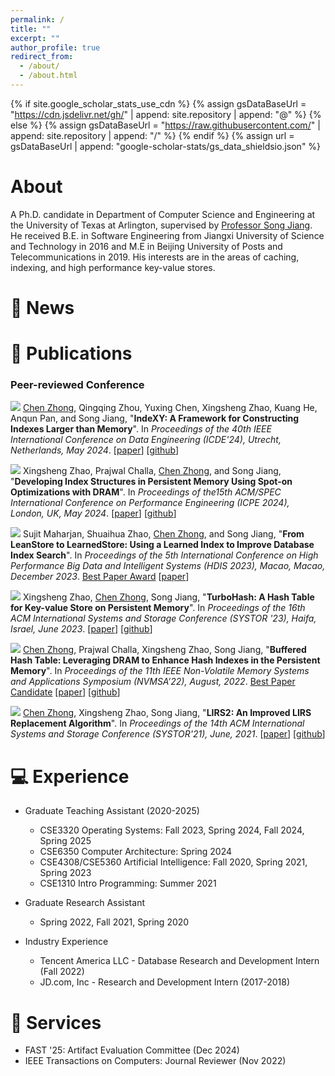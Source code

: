 ```yaml
---
permalink: /
title: ""
excerpt: ""
author_profile: true
redirect_from: 
  - /about/
  - /about.html
---
```


{% if site.google_scholar_stats_use_cdn %}
{% assign gsDataBaseUrl = "https://cdn.jsdelivr.net/gh/" | append: site.repository | append: "@" %}
{% else %}
{% assign gsDataBaseUrl = "https://raw.githubusercontent.com/" | append: site.repository | append: "/" %}
{% endif %}
{% assign url = gsDataBaseUrl | append: "google-scholar-stats/gs_data_shieldsio.json" %}

<span class='anchor' id='about-me'></span>

# About
A Ph.D. candidate in Department of Computer Science and Engineering at the University of Texas at Arlington, supervised by [Professor Song Jiang](https://jiangs.utasites.cloud). He received B.E. in Software Engineering from Jiangxi University of Science and Technology in 2016 and M.E in Beijing University of Posts and Telecommunications in 2019. His interests are in the areas of caching, indexing, and high performance key-value stores.

<!-- My research interest includes neural machine translation and computer vision. I have published more than 100 papers at the top international AI conferences with total <a href='https://scholar.google.com/citations?user=DhtAFkwAAAAJ'>google scholar citations <strong><span id='total_cit'>260000+</span></strong></a> (You can also use google scholar badge <a href='https://scholar.google.com/citations?user=DhtAFkwAAAAJ'><img src="https://img.shields.io/endpoint?url={{ url | url_encode }}&logo=Google%20Scholar&labelColor=f6f6f6&color=9cf&style=flat&label=citations"></a>). -->


# 📢 News
<!-- - *2022.02*: &nbsp;🎉🎉 Lorem ipsum dolor sit amet, consectetur adipiscing elit. Vivamus ornare aliquet ipsum, ac tempus justo dapibus sit amet. 
- *2022.02*: &nbsp;🎉🎉 Lorem ipsum dolor sit amet, consectetur adipiscing elit. Vivamus ornare aliquet ipsum, ac tempus justo dapibus sit amet.  -->

# 📝 Publications 
### Peer-reviewed Conference
<a href="https://icde2024.github.io" target="_blank"><img src="https://img.shields.io/badge/ICDE-2024-blue?style=flat-square"></a> <u>Chen Zhong</u>, Qingqing Zhou, Yuxing Chen, Xingsheng Zhao, Kuang He, Anqun Pan, and Song Jiang, &quot;**IndeXY: A Framework for Constructing Indexes Larger than Memory**&quot;. In *Proceedings of the 40th IEEE International Conference on Data Engineering (ICDE'24), Utrecht, Netherlands, May 2024*. [[paper](http://zhongch4g.github.io/files/IndeXY.pdf)] [[github](https://github.com/zhongch4g/IndeXY)]

<a href="https://icpe2024.spec.org" target="_blank"><img src="https://img.shields.io/badge/ICPE-2024-blue?style=flat-square"></a> Xingsheng Zhao, Prajwal Challa, <u>Chen Zhong</u>, and Song Jiang, &quot;**Developing Index Structures in Persistent Memory Using Spot-on Optimizations with DRAM**&quot;. In *Proceedings of the15th ACM/SPEC International Conference on Performance Engineering (ICPE 2024), London, UK, May 2024*. [[paper](http://zhongch4g.github.io/files/Spot-on.pdf)] [[github](https://github.com/hansonzhao007/buflog)]

<a href="http://www.hpbdis.org/portal/article/index/id/417/cid/1.html" target="_blank"><img src="https://img.shields.io/badge/HDIS-2023-blue?style=flat-square"></a> Sujit Maharjan, Shuaihua Zhao, <u>Chen Zhong</u>, and Song Jiang, &quot;**From LeanStore to LearnedStore: Using a Learned Index to Improve Database Index Search**&quot;. In *Proceedings of the 5th International Conference on High Performance Big Data and Intelligent Systems (HDIS 2023), Macao, Macao, December 2023*. [Best Paper Award](http://zhongch4g.github.io/files/Maharjan23-LearnedStore-award.pdf) [[paper](http://zhongch4g.github.io/files/Learned-index-on-Leanstore.pdf)] 

<a href="https://www.systor.org/2023/" target="_blank"><img src="https://img.shields.io/badge/SYSTOR-2023-blue?style=flat-square"></a> Xingsheng Zhao, <u>Chen Zhong</u>, Song Jiang, &quot;**TurboHash: A Hash Table for Key-value Store on Persistent  Memory**&quot;. In *Proceedings of the 16th ACM International Systems and Storage Conference (SYSTOR '23), Haifa, Israel, June 2023*. [[paper](http://zhongch4g.github.io/files/TurboHash.pdf)] [[github](https://github.com/hansonzhao007/TurboHash)]

<a href="https://nvmsa2022.github.io" target="_blank"><img src="https://img.shields.io/badge/NVMSA-2022-blue?style=flat-square"></a> <u>Chen Zhong</u>, Prajwal Challa, Xingsheng Zhao, Song Jiang, &quot;**Buffered Hash Table: Leveraging DRAM to Enhance Hash Indexes in the Persistent Memory**&quot;. In *Proceedings of the 11th IEEE Non-Volatile Memory Systems and Applications Symposium (NVMSA’22), August, 2022*. [Best Paper Candidate](https://nvmsa2022.github.io/program.html) [[paper](http://zhongch4g.github.io/files/BufferedHashTable_NVMSA.pdf)] [[github](https://github.com/zhongch4g/BufferHashing)]

<a href="https://www.systor.org/2021/" target="_blank"><img src="https://img.shields.io/badge/SYSTOR-2021-blue?style=flat-square"></a> <u>Chen Zhong</u>, Xingsheng Zhao, Song Jiang, &quot;**LIRS2: An Improved LIRS Replacement Algorithm**&quot;. In *Proceedings of the 14th ACM International Systems and Storage Conference (SYSTOR'21), June, 2021*. [[paper](http://zhongch4g.github.io/files/LIRS2.pdf)] [[github](https://github.com/zhongch4g/LIRS2)]

# 💻 Experience
- Graduate Teaching Assistant (2020-2025)
  - CSE3320 Operating Systems: Fall 2023, Spring 2024, Fall 2024, Spring 2025
  - CSE6350 Computer Architecture: Spring 2024
  - CSE4308/CSE5360 Artificial Intelligence: Fall 2020, Spring 2021, Spring 2023
  - CSE1310 Intro Programming: Summer 2021

- Graduate Research Assistant
  - Spring 2022, Fall 2021, Spring 2020

- Industry Experience
  - Tencent America LLC - Database Research and Development Intern (Fall 2022) 
  - JD.com, Inc - Research and Development Intern (2017-2018)

# 💼 Services
- FAST '25: Artifact Evaluation Committee (Dec 2024)
- IEEE Transactions on Computers: Journal Reviewer (Nov 2022)